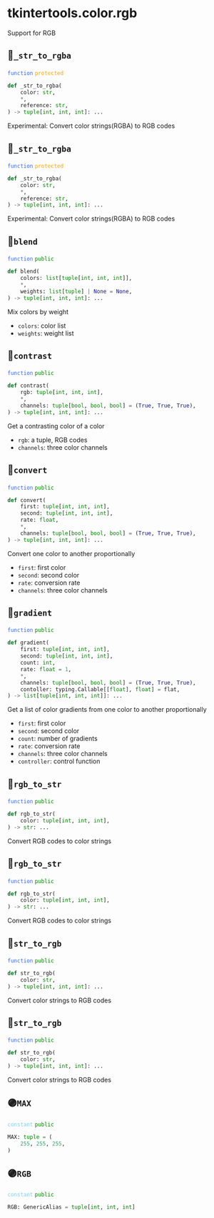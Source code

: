 # tkintertools.color.rgb

Support for RGB

## 🔵`_str_to_rgba`


<code style='color: royalblue;'>function</code> <code style='color: orange;'>protected</code>

```python
def _str_to_rgba(
    color: str,
    *,
    reference: str,
) -> tuple[int, int, int]: ...
```
Experimental: Convert color strings(RGBA) to RGB codes

## 🔵`_str_to_rgba`


<code style='color: royalblue;'>function</code> <code style='color: orange;'>protected</code>

```python
def _str_to_rgba(
    color: str,
    *,
    reference: str,
) -> tuple[int, int, int]: ...
```
Experimental: Convert color strings(RGBA) to RGB codes

## 🔵`blend`


<code style='color: royalblue;'>function</code> <code style='color: green;'>public</code>

```python
def blend(
    colors: list[tuple[int, int, int]],
    *,
    weights: list[tuple] | None = None,
) -> tuple[int, int, int]: ...
```
Mix colors by weight

* `colors`: color list
* `weights`: weight list


## 🔵`contrast`


<code style='color: royalblue;'>function</code> <code style='color: green;'>public</code>

```python
def contrast(
    rgb: tuple[int, int, int],
    *,
    channels: tuple[bool, bool, bool] = (True, True, True),
) -> tuple[int, int, int]: ...
```
Get a contrasting color of a color

* `rgb`: a tuple, RGB codes
* `channels`: three color channels


## 🔵`convert`


<code style='color: royalblue;'>function</code> <code style='color: green;'>public</code>

```python
def convert(
    first: tuple[int, int, int],
    second: tuple[int, int, int],
    rate: float,
    *,
    channels: tuple[bool, bool, bool] = (True, True, True),
) -> tuple[int, int, int]: ...
```
Convert one color to another proportionally

* `first`: first color
* `second`: second color
* `rate`: conversion rate
* `channels`: three color channels


## 🔵`gradient`


<code style='color: royalblue;'>function</code> <code style='color: green;'>public</code>

```python
def gradient(
    first: tuple[int, int, int],
    second: tuple[int, int, int],
    count: int,
    rate: float = 1,
    *,
    channels: tuple[bool, bool, bool] = (True, True, True),
    contoller: typing.Callable[[float], float] = flat,
) -> list[tuple[int, int, int]]: ...
```
Get a list of color gradients from one color to another proportionally

* `first`: first color
* `second`: second color
* `count`: number of gradients
* `rate`: conversion rate
* `channels`: three color channels
* `controller`: control function


## 🔵`rgb_to_str`


<code style='color: royalblue;'>function</code> <code style='color: green;'>public</code>

```python
def rgb_to_str(
    color: tuple[int, int, int],
) -> str: ...
```
Convert RGB codes to color strings

## 🔵`rgb_to_str`


<code style='color: royalblue;'>function</code> <code style='color: green;'>public</code>

```python
def rgb_to_str(
    color: tuple[int, int, int],
) -> str: ...
```
Convert RGB codes to color strings

## 🔵`str_to_rgb`


<code style='color: royalblue;'>function</code> <code style='color: green;'>public</code>

```python
def str_to_rgb(
    color: str,
) -> tuple[int, int, int]: ...
```
Convert color strings to RGB codes

## 🔵`str_to_rgb`


<code style='color: royalblue;'>function</code> <code style='color: green;'>public</code>

```python
def str_to_rgb(
    color: str,
) -> tuple[int, int, int]: ...
```
Convert color strings to RGB codes

## 🟣`MAX`


<code style='color: skyblue;'>constant</code> <code style='color: green;'>public</code>

```python linenums="0"
MAX: tuple = (
    255, 255, 255,
)
```


## 🟣`RGB`


<code style='color: skyblue;'>constant</code> <code style='color: green;'>public</code>

```python linenums="0"
RGB: GenericAlias = tuple[int, int, int]
```


